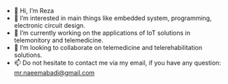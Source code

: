 - 👋 Hi, I’m Reza
- 👀 I’m interested in main things like embedded system, programming, electronic circuit design.
- 🌱 I’m currently working on the applications of IoT solutions in telemonitory and telemedicine.
- 💞️ I’m looking to collaborate on telemedicine and telerehabilitation solutions.
- 📫 Do not hesitate to contact me via my email, if you have any question: mr.naeemabadi@gmail.com

<!---
rezaneam/rezaneam is a ✨ special ✨ repository because its `README.md` (this file) appears on your GitHub profile.
You can click the Preview link to take a look at your changes.
--->
